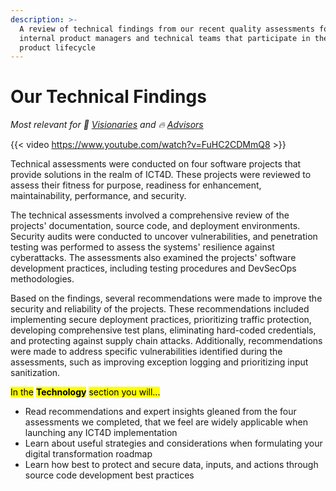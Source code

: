```yaml
---
description: >-
  A review of technical findings from our recent quality assessments for
  internal product managers and technical teams that participate in the software
  product lifecycle
---
```


# Our Technical Findings

<i class="relevant">Most relevant for 💭 [Visionaries](../get-started.md#visionaries) and 🔥 [Advisors](../get-started.md#advisors)</i>

{{< video https://www.youtube.com/watch?v=FuHC2CDMmQ8 >}}

Technical assessments were conducted on four software projects that provide solutions in the realm of ICT4D. These projects were reviewed to assess their fitness for purpose, readiness for enhancement, maintainability, performance, and security.

The technical assessments involved a comprehensive review of the projects' documentation, source code, and deployment environments. Security audits were conducted to uncover vulnerabilities, and penetration testing was performed to assess the systems' resilience against cyberattacks. The assessments also examined the projects' software development practices, including testing procedures and DevSecOps methodologies.

Based on the findings, several recommendations were made to improve the security and reliability of the projects. These recommendations included implementing secure deployment practices, prioritizing traffic protection, developing comprehensive test plans, eliminating hard-coded credentials, and protecting against supply chain attacks. Additionally, recommendations were made to address specific vulnerabilities identified during the assessments, such as improving exception logging and prioritizing input sanitization.

<mark class="purple">In the</mark> <mark class="purple"></mark><mark class="purple">**Technology**</mark> <mark class="purple"></mark><mark class="purple">section you will...</mark>

* Read recommendations and expert insights gleaned from the four assessments we completed, that we feel are widely applicable when launching any ICT4D implementation
* Learn about useful strategies and considerations when formulating your digital transformation roadmap&#x20;
* Learn how best to protect and secure data, inputs, and actions through source code development best practices

